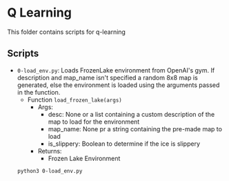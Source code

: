 # Q Learning

This folder contains scripts for q-learning 

## Scripts

- `0-load_env.py`: Loads FrozenLake environment from OpenAI's gym. If description and map_name isn't specified a random 8x8 map is generated, else the environment is loaded using the arguments passed in the function.
    - Function `load_frozen_lake(args)`
        - Args:
            - desc: None or a list containing a custom description of the map to load for the environment
            - map_name: None pr a string containing the pre-made map to load
            - is_slippery: Boolean to determine if the ice is slippery
        - Returns:
            - Frozen Lake Environment
    ```bash
    python3 0-load_env.py
    ```